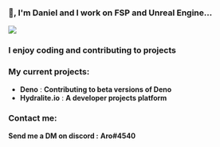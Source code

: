 ### 👋, I'm Daniel and I work on FSP and Unreal Engine...

![](https://komarev.com/ghpvc/?username=Milo123459)

### I enjoy coding and contributing to projects

### My current projects:
* **Deno** : **Contributing to beta versions of Deno**
* **Hydralite.io** : **A developer projects platform**

### Contact me:
**Send me a DM on discord :** **Aro#4540**


